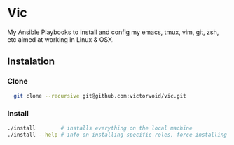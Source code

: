 # Vic
My Ansible Playbooks to install and config my emacs, tmux, vim, git, zsh, etc aimed at working in Linux & OSX.


## Instalation

### Clone

```bash
  git clone --recursive git@github.com:victorvoid/vic.git
```
### Install


```bash
./install        # installs everything on the local machine
./install --help # info on installing specific roles, force-installing etc
```
